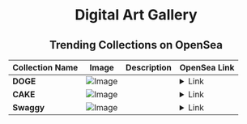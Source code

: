 <div align="center">

# Digital Art Gallery

## Trending Collections on OpenSea

| Collection Name                       | Image                                                                                     | Description                       | OpenSea Link                                                                                          |
|---------------------------------------|-------------------------------------------------------------------------------------------|-----------------------------------|--------------------------------------------------------------------------------------------------------|
| **DOGE** | ![Image](https://i.seadn.io/s/raw/files/571174ed9568fff9eda8d9c0fe2c9031.jpg?w=500&auto=format?w=200&auto=format) |  | <details><summary>Link</summary>[DOGE](https://opensea.io/collection/doge-714)</details> |
| **CAKE** | ![Image](https://i.seadn.io/s/raw/files/b4669ffa307945671b91795b0a62291a.jpg?w=500&auto=format?w=200&auto=format) |  | <details><summary>Link</summary>[CAKE](https://opensea.io/collection/cake-517)</details> |
| **Swaggy** | ![Image](https://i.seadn.io/s/raw/files/4ac5b14c9cb5db65960e852dc621883c.jpg?w=500&auto=format?w=200&auto=format) |  | <details><summary>Link</summary>[Swaggy](https://opensea.io/collection/swaggy-1309)</details> |

</div>